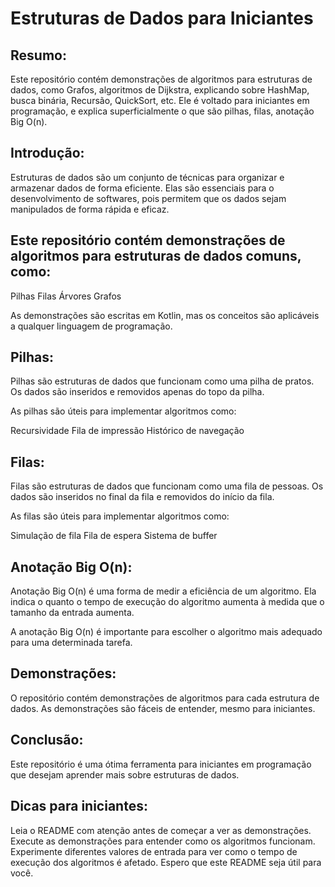# Estruturas de Dados para Iniciantes

## Resumo:

Este repositório contém demonstrações de algoritmos para estruturas de dados, como Grafos, algoritmos de Dijkstra, explicando sobre HashMap, busca binária, Recursão, QuickSort, etc. Ele é voltado para iniciantes em programação, e explica superficialmente o que são pilhas, filas, anotação Big O(n).

## Introdução:

Estruturas de dados são um conjunto de técnicas para organizar e armazenar dados de forma eficiente. Elas são essenciais para o desenvolvimento de softwares, pois permitem que os dados sejam manipulados de forma rápida e eficaz.

## Este repositório contém demonstrações de algoritmos para estruturas de dados comuns, como:

Pilhas
Filas
Árvores
Grafos

As demonstrações são escritas em Kotlin, mas os conceitos são aplicáveis a qualquer linguagem de programação.

## Pilhas:

Pilhas são estruturas de dados que funcionam como uma pilha de pratos. Os dados são inseridos e removidos apenas do topo da pilha.

As pilhas são úteis para implementar algoritmos como:

Recursividade
Fila de impressão
Histórico de navegação

## Filas:

Filas são estruturas de dados que funcionam como uma fila de pessoas. Os dados são inseridos no final da fila e removidos do início da fila.

As filas são úteis para implementar algoritmos como:

Simulação de fila
Fila de espera
Sistema de buffer

## Anotação Big O(n):

Anotação Big O(n) é uma forma de medir a eficiência de um algoritmo. Ela indica o quanto o tempo de execução do algoritmo aumenta à medida que o tamanho da entrada aumenta.

A anotação Big O(n) é importante para escolher o algoritmo mais adequado para uma determinada tarefa.

## Demonstrações:

O repositório contém demonstrações de algoritmos para cada estrutura de dados. As demonstrações são fáceis de entender, mesmo para iniciantes.

## Conclusão:

Este repositório é uma ótima ferramenta para iniciantes em programação que desejam aprender mais sobre estruturas de dados.

## Dicas para iniciantes:

Leia o README com atenção antes de começar a ver as demonstrações.
Execute as demonstrações para entender como os algoritmos funcionam.
Experimente diferentes valores de entrada para ver como o tempo de execução dos algoritmos é afetado.
Espero que este README seja útil para você.
